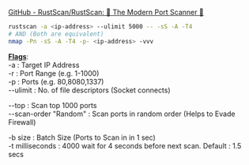 [GitHub - RustScan/RustScan: 🤖 The Modern Port Scanner 🤖](https://github.com/RustScan/RustScan)

````bash
rustscan -a <ip-address> --ulimit 5000 -- -sS -A -T4
# AND (Both are equivalent)
nmap -Pn -sS -A -T4 -p- <ip-address> -vvv
````

**<u>Flags</u>**:  
-a : Target IP Address  
-r : Port Range (e.g. 1-1000)  
-p : Ports (e.g. 80,8080,1337)  
--ulimit : No. of file descriptors (Socket connects)

--top : Scan top 1000 ports  
--scan-order "Random" : Scan ports in random order (Helps to Evade Firewall)

-b size : Batch Size (Ports to Scan in in 1 sec)  
-t milliseconds : 4000 wait for 4 seconds before next scan. Default : 1.5 secs
